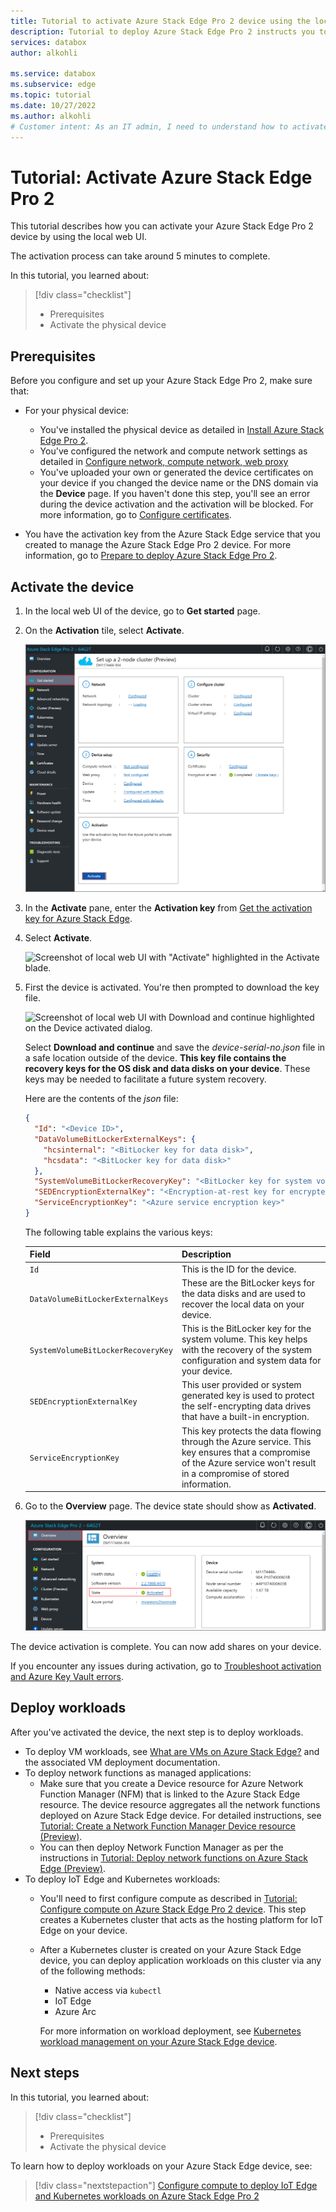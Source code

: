 ```yaml
---
title: Tutorial to activate Azure Stack Edge Pro 2 device using the local web UI.
description: Tutorial to deploy Azure Stack Edge Pro 2 instructs you to activate your physical device.
services: databox
author: alkohli

ms.service: databox
ms.subservice: edge
ms.topic: tutorial
ms.date: 10/27/2022
ms.author: alkohli
# Customer intent: As an IT admin, I need to understand how to activate Azure Stack Edge Pro 2 so I can use it to transfer data to Azure. 
---
```

# Tutorial: Activate Azure Stack Edge Pro 2

This tutorial describes how you can activate your Azure Stack Edge Pro 2 device by using the local web UI.

The activation process can take around 5 minutes to complete.

In this tutorial, you learned about:

> [!div class="checklist"]
> * Prerequisites
> * Activate the physical device

## Prerequisites

Before you configure and set up your Azure Stack Edge Pro 2, make sure that:

* For your physical device: 
    
    - You've installed the physical device as detailed in [Install Azure Stack Edge Pro 2](azure-stack-edge-pro-2-deploy-install.md).
    - You've configured the network and compute network settings as detailed in [Configure network, compute network, web proxy](azure-stack-edge-pro-2-deploy-configure-network-compute-web-proxy.md)
    - You've uploaded your own or generated the device certificates on your device if you changed the device name or the DNS domain via the **Device** page. If you haven't done this step, you'll see an error during the device activation and the activation will be blocked. For more information, go to [Configure certificates](azure-stack-edge-pro-2-deploy-configure-certificates.md).
    
* You have the activation key from the Azure Stack Edge service that you created to manage the Azure Stack Edge Pro 2 device. For more information, go to [Prepare to deploy Azure Stack Edge Pro 2](azure-stack-edge-pro-2-deploy-prep.md).


## Activate the device

1. In the local web UI of the device, go to **Get started** page.
2. On the **Activation** tile, select **Activate**. 

    ![Screenshot of local web UI with "Activate" highlighted in the Activation tile.](./media/azure-stack-edge-pro-2-deploy-activate/activate-1.png)
    
3. In the **Activate** pane, enter the **Activation key** from [Get the activation key for Azure Stack Edge](azure-stack-edge-gpu-deploy-prep.md#get-the-activation-key).

4. Select **Activate**.

    ![Screenshot of local web UI with "Activate" highlighted in the Activate blade.](./media/azure-stack-edge-pro-2-deploy-activate/activate-2.png)


5. First the device is activated. You're then prompted to download the key file.
    
    ![Screenshot of local web UI with Download and continue highlighted on the Device activated dialog.](./media/azure-stack-edge-pro-2-deploy-activate/activate-3.png)
    
    Select **Download and continue** and save the *device-serial-no.json* file in a safe location outside of the device. **This key file contains the recovery keys for the OS disk and data disks on your device**. These keys may be needed to facilitate a future system recovery.

    Here are the contents of the *json* file:

    ```json
    {
      "Id": "<Device ID>",
      "DataVolumeBitLockerExternalKeys": {
        "hcsinternal": "<BitLocker key for data disk>",
        "hcsdata": "<BitLocker key for data disk>"
      },
      "SystemVolumeBitLockerRecoveryKey": "<BitLocker key for system volume>",
      "SEDEncryptionExternalKey": "<Encryption-at-rest key for encrypted disks>",
      "ServiceEncryptionKey": "<Azure service encryption key>"
    }
    ```        
 
    The following table explains the various keys:
    
    |Field  |Description  |
    |---------|---------|
    |`Id`    | This is the ID for the device.        |
    |`DataVolumeBitLockerExternalKeys`| These are the BitLocker keys for the data disks and are used to recover the local data on your device.|
    |`SystemVolumeBitLockerRecoveryKey`| This is the BitLocker key for the system volume. This key helps with the recovery of the system configuration and system data for your device. |
    |`SEDEncryptionExternalKey`| This user provided or system generated key is used to protect the self-encrypting data drives that have a built-in encryption. |
    |`ServiceEncryptionKey`| This key protects the data flowing through the Azure service. This key ensures that a compromise of the Azure service won't result in a compromise of stored information. |

6. Go to the **Overview** page. The device state should show as **Activated**.

   ![Screenshot of local web UI "Overview" page with State highlighted.](./media/azure-stack-edge-pro-2-deploy-activate/activate-4.png)
 
The device activation is complete. You can now add shares on your device.

If you encounter any issues during activation, go to [Troubleshoot activation and Azure Key Vault errors](azure-stack-edge-gpu-troubleshoot-activation.md#activation-errors).



## Deploy workloads

After you've activated the device, the next step is to deploy workloads.

- To deploy VM workloads, see [What are VMs on Azure Stack Edge?](azure-stack-edge-gpu-virtual-machine-overview.md) and the associated VM deployment documentation.
- To deploy network functions as managed applications:
    - Make sure that you create a Device resource for Azure Network Function Manager (NFM) that is linked to the Azure Stack Edge resource. The device resource aggregates all the network functions deployed on Azure Stack Edge device. For detailed instructions, see [Tutorial: Create a Network Function Manager Device resource (Preview)](../network-function-manager/create-device.md). 
    - You can then deploy Network Function Manager as per the instructions in [Tutorial: Deploy network functions on Azure Stack Edge (Preview)](../network-function-manager/deploy-functions.md).
- To deploy IoT Edge and Kubernetes workloads:
    - You'll need to first configure compute as described in [Tutorial: Configure compute on Azure Stack Edge Pro 2 device](azure-stack-edge-pro-2-deploy-configure-compute.md). This step creates a Kubernetes cluster that acts as the hosting platform for IoT Edge on your device. 
    - After a Kubernetes cluster is created on your Azure Stack Edge device, you can deploy application workloads on this cluster via any of the following methods:

        - Native access via `kubectl`
        - IoT Edge
        - Azure Arc
        
        For more information on workload deployment, see [Kubernetes workload management on your Azure Stack Edge device](azure-stack-edge-gpu-kubernetes-workload-management.md).

## Next steps

In this tutorial, you learned about:

> [!div class="checklist"]
> * Prerequisites
> * Activate the physical device

To learn how to deploy workloads on your Azure Stack Edge device, see:

> [!div class="nextstepaction"]
> [Configure compute to deploy IoT Edge and Kubernetes workloads on Azure Stack Edge Pro 2](./azure-stack-edge-pro-2-deploy-configure-compute.md)